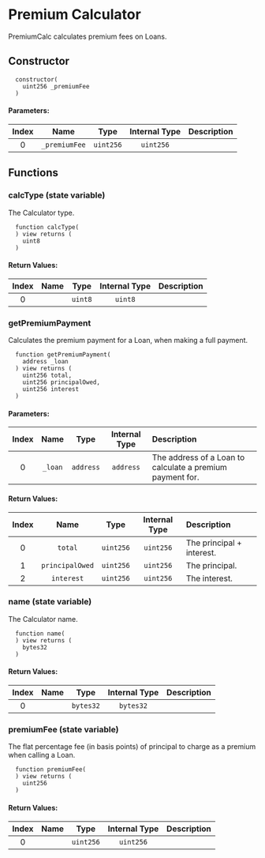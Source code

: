 # Premium Calculator

PremiumCalc calculates premium fees on Loans.

## Constructor

```text
  constructor(
    uint256 _premiumFee
  )
```

#### Parameters:

| Index | Name | Type | Internal Type | Description |
| :---: | :---: | :---: | :---: | :--- |
| 0 | `_premiumFee` | `uint256` | `uint256` |  |

## Functions

### calcType \(state variable\)

The Calculator type.

```text
  function calcType(
  ) view returns (
    uint8
  )
```

#### Return Values:

| Index | Name | Type | Internal Type | Description |
| :---: | :---: | :---: | :---: | :--- |
| 0 |  | `uint8` | `uint8` |  |

### getPremiumPayment

Calculates the premium payment for a Loan, when making a full payment.

```text
  function getPremiumPayment(
    address _loan
  ) view returns (
    uint256 total,
    uint256 principalOwed,
    uint256 interest
  )
```

#### Parameters:

| Index | Name | Type | Internal Type | Description |
| :---: | :---: | :---: | :---: | :--- |
| 0 | `_loan` | `address` | `address` | The address of a Loan to calculate a premium payment for. |

#### Return Values:

| Index | Name | Type | Internal Type | Description |
| :---: | :---: | :---: | :---: | :--- |
| 0 | `total` | `uint256` | `uint256` | The principal + interest. |
| 1 | `principalOwed` | `uint256` | `uint256` | The principal. |
| 2 | `interest` | `uint256` | `uint256` | The interest. |

### name \(state variable\)

The Calculator name.

```text
  function name(
  ) view returns (
    bytes32
  )
```

#### Return Values:

| Index | Name | Type | Internal Type | Description |
| :---: | :---: | :---: | :---: | :--- |
| 0 |  | `bytes32` | `bytes32` |  |

### premiumFee \(state variable\)

The flat percentage fee \(in basis points\) of principal to charge as a premium when calling a Loan.

```text
  function premiumFee(
  ) view returns (
    uint256
  )
```

#### Return Values:

| Index | Name | Type | Internal Type | Description |
| :---: | :---: | :---: | :---: | :--- |
| 0 |  | `uint256` | `uint256` |  |

